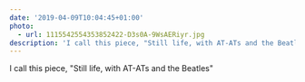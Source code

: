 ```yaml
---
date: '2019-04-09T10:04:45+01:00'
photo:
  - url: 1115542554353852422-D3s0A-9WsAERiyr.jpg
description: 'I call this piece, "Still life, with AT-ATs and the Beatles" '
---
```

I call this piece, "Still life, with AT-ATs and the Beatles" 
